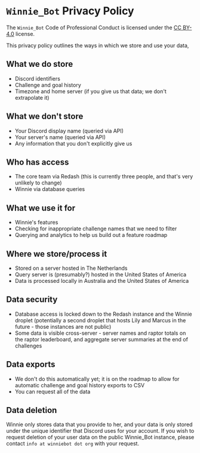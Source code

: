 # `Winnie_Bot` Privacy Policy

The `Winnie_Bot` Code of Professional Conduct is licensed under the [CC BY-4.0](https://creativecommons.org/licenses/by/4.0/) license.

This privacy policy outlines the ways in which we store and use your data, 

## What we do store

* Discord identifiers
* Challenge and goal history
* Timezone and home server (if you give us that data; we don't extrapolate it)

## What we don't store

* Your Discord display name (queried via API)
* Your server's name (queried via API)
* Any information that you don't explicitly give us

## Who has access

* The core team via Redash (this is currently three people, and that's very unlikely to change)
* Winnie via database queries

## What we use it for

* Winnie's features
* Checking for inappropriate challenge names that we need to filter
* Querying and analytics to help us build out a feature roadmap

## Where we store/process it

* Stored on a server hosted in The Netherlands
* Query server is (presumably?) hosted in the United States of America
* Data is processed locally in Australia and the United States of America

## Data security

* Database access is locked down to the Redash instance and the Winnie droplet (potentially a second droplet that hosts Lily and Marcus in the future - those instances are not public)
* Some data is visible cross-server - server names and raptor totals on the raptor leaderboard, and aggregate server summaries at the end of challenges

## Data exports

* We don't do this automatically yet; it is on the roadmap to allow for automatic challenge and goal history exports to CSV
* You can request all of the data 

## Data deletion

Winnie only stores data that you provide to her, and your data is only stored under the unique identifier that Discord uses for your account. If you wish to request deletion of your user data on the public Winnie_Bot instance, please contact `info at winniebot dot org` with your request.
